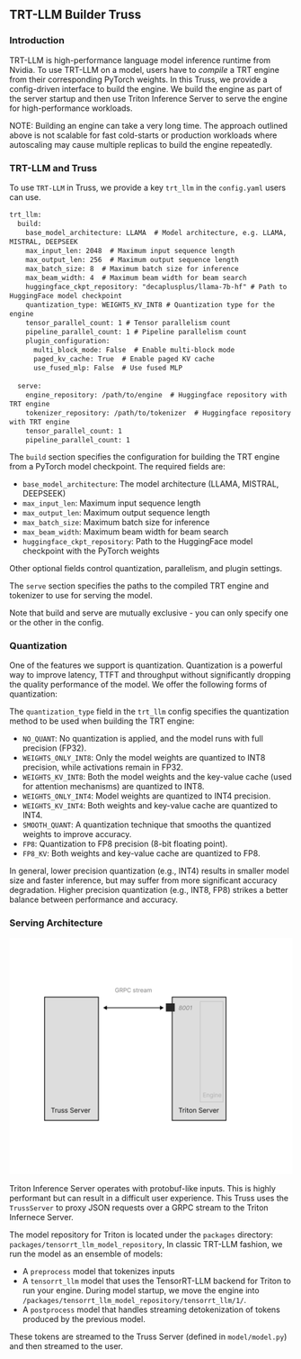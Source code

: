 ## TRT-LLM Builder Truss

### Introduction
TRT-LLM is high-performance language model inference runtime from Nvidia. To use TRT-LLM on a model, users have to _compile_ a TRT engine from their corresponding PyTorch weights. In this Truss, we provide a config-driven interface to build the engine. We build the engine as part of the server startup and then use Triton Inference Server to serve the engine for high-performance workloads.

NOTE: Building an engine can take a very long time. The approach outlined above is not scalable for fast cold-starts or production workloads where autoscaling may cause multiple replicas to build the engine repeatedly.

### TRT-LLM and Truss
To use `TRT-LLM` in Truss, we provide a key `trt_llm` in the `config.yaml` users can use.
```
trt_llm:
  build:
    base_model_architecture: LLAMA  # Model architecture, e.g. LLAMA, MISTRAL, DEEPSEEK
    max_input_len: 2048  # Maximum input sequence length
    max_output_len: 256  # Maximum output sequence length 
    max_batch_size: 8  # Maximum batch size for inference
    max_beam_width: 4  # Maximum beam width for beam search
    huggingface_ckpt_repository: "decaplusplus/llama-7b-hf" # Path to HuggingFace model checkpoint
    quantization_type: WEIGHTS_KV_INT8 # Quantization type for the engine
    tensor_parallel_count: 1 # Tensor parallelism count
    pipeline_parallel_count: 1 # Pipeline parallelism count
    plugin_configuration:
      multi_block_mode: False  # Enable multi-block mode
      paged_kv_cache: True  # Enable paged KV cache
      use_fused_mlp: False  # Use fused MLP
    
  serve:
    engine_repository: /path/to/engine  # Huggingface repository with TRT engine
    tokenizer_repository: /path/to/tokenizer  # Huggingface repository with TRT engine
    tensor_parallel_count: 1
    pipeline_parallel_count: 1
```

The `build` section specifies the configuration for building the TRT engine from a PyTorch model checkpoint. The required fields are:

- `base_model_architecture`: The model architecture (LLAMA, MISTRAL, DEEPSEEK)
- `max_input_len`: Maximum input sequence length
- `max_output_len`: Maximum output sequence length
- `max_batch_size`: Maximum batch size for inference
- `max_beam_width`: Maximum beam width for beam search
- `huggingface_ckpt_repository`: Path to the HuggingFace model checkpoint with the PyTorch weights

Other optional fields control quantization, parallelism, and plugin settings.

The `serve` section specifies the paths to the compiled TRT engine and tokenizer to use for serving the model. 

Note that build and serve are mutually exclusive - you can only specify one or the other in the config.

### Quantization
One of the features we support is quantization. Quantization is a powerful way to improve latency, TTFT and throughput without significantly dropping the quality performance of the model. We offer the following forms of quantization:

The `quantization_type` field in the `trt_llm` config specifies the quantization method to be used when building the TRT engine:

- `NO_QUANT`: No quantization is applied, and the model runs with full precision (FP32).
- `WEIGHTS_ONLY_INT8`: Only the model weights are quantized to INT8 precision, while activations remain in FP32.
- `WEIGHTS_KV_INT8`: Both the model weights and the key-value cache (used for attention mechanisms) are quantized to INT8.
- `WEIGHTS_ONLY_INT4`: Model weights are quantized to INT4 precision.
- `WEIGHTS_KV_INT4`: Both weights and key-value cache are quantized to INT4.
- `SMOOTH_QUANT`: A quantization technique that smooths the quantized weights to improve accuracy.
- `FP8`: Quantization to FP8 precision (8-bit floating point).
- `FP8_KV`: Both weights and key-value cache are quantized to FP8.

In general, lower precision quantization (e.g., INT4) results in smaller model size and faster inference, but may suffer from more significant accuracy degradation. Higher precision quantization (e.g., INT8, FP8) strikes a better balance between performance and accuracy.

### Serving Architecture
![image](./architecture.png)

Triton Inference Server operates with protobuf-like inputs. This is highly performant but can result in a difficult user experience. This Truss uses the `TrussServer` to proxy JSON requests over a GRPC stream to the Triton Infernece Server. 

The model repository for Triton is located under the `packages` directory: `packages/tensorrt_llm_model_repository`, In classic TRT-LLM fashion, we run the model as an ensemble of models:
- A `preprocess` model that tokenizes inputs
- A `tensorrt_llm` model that uses the TensorRT-LLM backend for Triton to run your engine. During model startup, we move the engine into `/packages/tensorrt_llm_model_repository/tensorrt_llm/1/`. 
- A `postprocess` model that handles streaming detokenization of tokens produced by the previous model. 

These tokens are streamed to the Truss Server (defined in `model/model.py`) and then streamed to the user. 